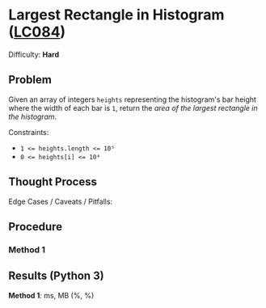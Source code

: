 # Largest Rectangle in Histogram ([LC084](https://leetcode.com/problems/largest-rectangle-in-histogram/))
Difficulty: **Hard**

## Problem

Given an array of integers `heights` representing the histogram's bar height where the width of each bar is `1`, return the *area of the largest rectangle in the histogram*.

Constraints:
- `1 <= heights.length <= 10⁵`
- `0 <= heights[i] <= 10⁴`

## Thought Process

Edge Cases / Caveats / Pitfalls:

## Procedure

### Method 1

## Results (Python 3)

**Method 1**:   ms,  MB (%, %)
